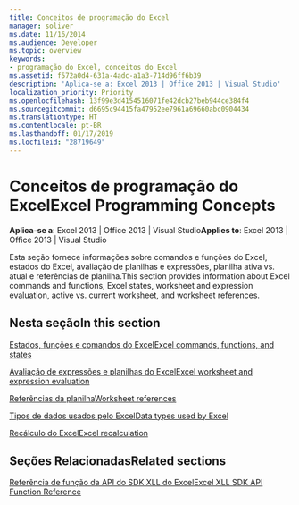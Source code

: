 ```yaml
---
title: Conceitos de programação do Excel
manager: soliver
ms.date: 11/16/2014
ms.audience: Developer
ms.topic: overview
keywords:
- programação do Excel, conceitos do Excel
ms.assetid: f572a0d4-631a-4adc-a1a3-714d96ff6b39
description: 'Aplica-se a: Excel 2013 | Office 2013 | Visual Studio'
localization_priority: Priority
ms.openlocfilehash: 13f99e3d4154516071fe42dcb27beb944ce384f4
ms.sourcegitcommit: d6695c94415fa47952ee7961a69660abc0904434
ms.translationtype: HT
ms.contentlocale: pt-BR
ms.lasthandoff: 01/17/2019
ms.locfileid: "28719649"
---
```

# <a name="excel-programming-concepts"></a><span data-ttu-id="13b18-104">Conceitos de programação do Excel</span><span class="sxs-lookup"><span data-stu-id="13b18-104">Excel Programming Concepts</span></span>

 <span data-ttu-id="13b18-105">**Aplica-se a**: Excel 2013 | Office 2013 | Visual Studio</span><span class="sxs-lookup"><span data-stu-id="13b18-105">**Applies to**: Excel 2013 | Office 2013 | Visual Studio</span></span> 
  
<span data-ttu-id="13b18-106">Esta seção fornece informações sobre comandos e funções do Excel, estados do Excel, avaliação de planilhas e expressões, planilha ativa vs. atual e referências de planilha.</span><span class="sxs-lookup"><span data-stu-id="13b18-106">This section provides information about Excel commands and functions, Excel states, worksheet and expression evaluation, active vs. current worksheet, and worksheet references.</span></span>
  
## <a name="in-this-section"></a><span data-ttu-id="13b18-107">Nesta seção</span><span class="sxs-lookup"><span data-stu-id="13b18-107">In this section</span></span>

[<span data-ttu-id="13b18-108">Estados, funções e comandos do Excel</span><span class="sxs-lookup"><span data-stu-id="13b18-108">Excel commands, functions, and states</span></span>](excel-commands-functions-and-states.md)
  
> 
    
[<span data-ttu-id="13b18-109">Avaliação de expressões e planilhas do Excel</span><span class="sxs-lookup"><span data-stu-id="13b18-109">Excel worksheet and expression evaluation</span></span>](excel-worksheet-and-expression-evaluation.md)
  
> 
    
[<span data-ttu-id="13b18-110">Referências da planilha</span><span class="sxs-lookup"><span data-stu-id="13b18-110">Worksheet references</span></span>](worksheet-references.md)
  
> 
    
[<span data-ttu-id="13b18-111">Tipos de dados usados pelo Excel</span><span class="sxs-lookup"><span data-stu-id="13b18-111">Data types used by Excel</span></span>](data-types-used-by-excel.md)
  
> 
    
[<span data-ttu-id="13b18-112">Recálculo do Excel</span><span class="sxs-lookup"><span data-stu-id="13b18-112">Excel recalculation</span></span>](excel-recalculation.md)
  
> 
    
## <a name="related-sections"></a><span data-ttu-id="13b18-113">Seções Relacionadas</span><span class="sxs-lookup"><span data-stu-id="13b18-113">Related sections</span></span>

[<span data-ttu-id="13b18-114">Referência de função da API do SDK XLL do Excel</span><span class="sxs-lookup"><span data-stu-id="13b18-114">Excel XLL SDK API Function Reference</span></span>](excel-xll-sdk-api-function-reference.md)
  
> 
    

